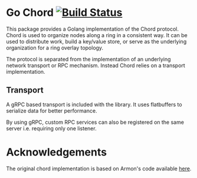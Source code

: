 # Go Chord [![Build Status](https://travis-ci.org/ipkg/go-chord.svg?branch=master)](https://travis-ci.org/ipkg/go-chord)

This package provides a Golang implementation of the Chord protocol.
Chord is used to organize nodes along a ring in a consistent way. It can be
used to distribute work, build a key/value store, or serve as the underlying
organization for a ring overlay topology.

The protocol is separated from the implementation of an underlying network
transport or RPC mechanism. Instead Chord relies on a transport implementation.

## Transport
A gRPC based transport is included with the library.  It uses flatbuffers to serialize data for better performance.

By using gRPC, custom RPC services can also be registered on the same server i.e. requiring only one listener.

# Acknowledgements
The original chord implementation is based on Armon's code available [here](http://github.com/armon/go-chord).

